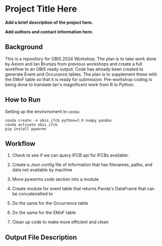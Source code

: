 # Project Title Here

__Add a brief description of the project here.__

__Add authors and contact information here.__

## Background
This is a repository for OBIS 2024 Workshop.  The plan is to take work done by Axiom and Ian Brunjes from previous workshops and create a full workflow to an OBIS ready output.
Code has already been created to generate Event and Occurance tables.  The plan is to supplement these with the EMoF table so that it is ready for submission.
Pre-workshop coding is being done to translate Ian's magnificent work from R to Python.

## How to Run
Setting up the environoment in `conda`:

    conda create -n obis_ifcb python=3.9 numpy pandas
    conda activate obis_ifcb
    pip install pyworms

## Workflow
1) Check to see if we can query IFCB api for IFCBs available.</p>
2) Create a Json config file of information that has filenames, paths, and data not available by machine</p>
3) Move pyworms code section into a module</p>
4) Create module for event table that returns Panda's DataFrame that can be concatenatted to </p>
5) Do the same for the Occurrence table</p>
6) Do the same for the EMoF table </p>
7) Clean up code to make more efficient and clean 

## Output File Description